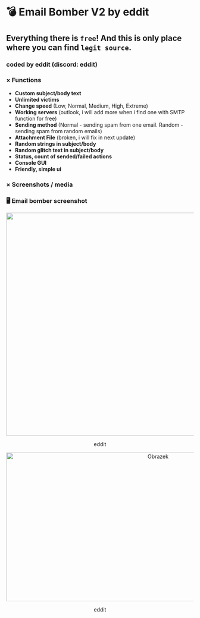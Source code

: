 # 💣 Email Bomber V2 by eddit
## Everything there is `free`! And this is only place where you can find `legit source`.
### coded by eddit (discord: eddit)

 ### × Functions
- **Custom subject/body text**
- **Unlimited victims**
- **Change speed** (Low, Normal, Medium, High, Extreme)
- **Working servers** (outlook, i will add more when i find one with SMTP function for free)
- **Sending method** (Normal - sending spam from one email. Random - sending spam from random emails)
- **Attachment File** (broken, i will fix in next update)
- **Random strings in subject/body**
- **Random glitch text in subject/body**
- **Status, count of sended/failed actions**
- **Console GUI**
- **Friendly, simple ui**
### × Screenshots / media
 ### 🖥️ Email bomber screenshot
 <div align="center">
  <img src="https://i.imgur.com/zQaRsK5.png" alt="Obrazek" width="1300" height="600">
  <p align="center">eddit</p>
</div>

 <div align="center">
  <img src="https://i.imgur.com/IhwKjjK.png" alt="Obrazek" width="800" height="400">
  <p align="center">eddit</p>
</div>
